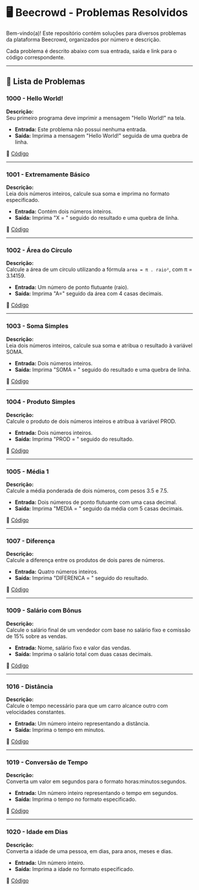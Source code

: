 # 🖥️ Beecrowd - Problemas Resolvidos  

Bem-vindo(a)! Este repositório contém soluções para diversos problemas da plataforma Beecrowd, organizados por número e descrição.  

Cada problema é descrito abaixo com sua entrada, saída e link para o código correspondente.  

---

## 📄 Lista de Problemas  

### 1000 - Hello World!  
**Descrição:**  
Seu primeiro programa deve imprimir a mensagem "Hello World!" na tela.  

- **Entrada:** Este problema não possui nenhuma entrada.  
- **Saída:** Imprima a mensagem "Hello World!" seguida de uma quebra de linha.

🔗 [Código](https://github.com/Miguel-Russo/Faculdade/blob/main/1%C2%B0%20Semestre%20-%202024_1/Algoritmos%20e%20Estruturas%20de%20Dados%20I/Algoritmos%20Sequenciais/1000%20-%20Hello%20World!.c)

---

### 1001 - Extremamente Básico  
**Descrição:**  
Leia dois números inteiros, calcule sua soma e imprima no formato especificado.  

- **Entrada:** Contém dois números inteiros.  
- **Saída:** Imprima "X = " seguido do resultado e uma quebra de linha.  

🔗 [Código](https://github.com/seu-usuario/seu-repositorio/blob/main/1001-extremamente-basico.cpp)  

---

### 1002 - Área do Círculo  
**Descrição:**  
Calcule a área de um círculo utilizando a fórmula `area = π . raio²`, com π = 3.14159.  

- **Entrada:** Um número de ponto flutuante (raio).  
- **Saída:** Imprima "A=" seguido da área com 4 casas decimais.  

🔗 [Código](https://github.com/seu-usuario/seu-repositorio/blob/main/1002-area-do-circulo.cpp)  

---

### 1003 - Soma Simples  
**Descrição:**  
Leia dois números inteiros, calcule sua soma e atribua o resultado à variável SOMA.  

- **Entrada:** Dois números inteiros.  
- **Saída:** Imprima "SOMA = " seguido do resultado e uma quebra de linha.  

🔗 [Código](https://github.com/seu-usuario/seu-repositorio/blob/main/1003-soma-simples.cpp)  

---

### 1004 - Produto Simples  
**Descrição:**  
Calcule o produto de dois números inteiros e atribua à variável PROD.  

- **Entrada:** Dois números inteiros.  
- **Saída:** Imprima "PROD = " seguido do resultado.  

🔗 [Código](https://github.com/seu-usuario/seu-repositorio/blob/main/1004-produto-simples.cpp)  

---

### 1005 - Média 1  
**Descrição:**  
Calcule a média ponderada de dois números, com pesos 3.5 e 7.5.  

- **Entrada:** Dois números de ponto flutuante com uma casa decimal.  
- **Saída:** Imprima "MEDIA = " seguido da média com 5 casas decimais.  

🔗 [Código](https://github.com/seu-usuario/seu-repositorio/blob/main/1005-media-1.cpp)  

---

### 1007 - Diferença  
**Descrição:**  
Calcule a diferença entre os produtos de dois pares de números.  

- **Entrada:** Quatro números inteiros.  
- **Saída:** Imprima "DIFERENCA = " seguido do resultado.  

🔗 [Código](https://github.com/seu-usuario/seu-repositorio/blob/main/1007-diferenca.cpp)  

---

### 1009 - Salário com Bônus  
**Descrição:**  
Calcule o salário final de um vendedor com base no salário fixo e comissão de 15% sobre as vendas.  

- **Entrada:** Nome, salário fixo e valor das vendas.  
- **Saída:** Imprima o salário total com duas casas decimais.  

🔗 [Código](https://github.com/seu-usuario/seu-repositorio/blob/main/1009-salario-com-bonus.cpp)  

---

### 1016 - Distância  
**Descrição:**  
Calcule o tempo necessário para que um carro alcance outro com velocidades constantes.  

- **Entrada:** Um número inteiro representando a distância.  
- **Saída:** Imprima o tempo em minutos.  

🔗 [Código](https://github.com/seu-usuario/seu-repositorio/blob/main/1016-distancia.cpp)  

---

### 1019 - Conversão de Tempo  
**Descrição:**  
Converta um valor em segundos para o formato horas:minutos:segundos.  

- **Entrada:** Um número inteiro representando o tempo em segundos.  
- **Saída:** Imprima o tempo no formato especificado.  

🔗 [Código](https://github.com/seu-usuario/seu-repositorio/blob/main/1019-conversao-de-tempo.cpp)  

---

### 1020 - Idade em Dias  
**Descrição:**  
Converta a idade de uma pessoa, em dias, para anos, meses e dias.  

- **Entrada:** Um número inteiro.  
- **Saída:** Imprima a idade no formato especificado.  

🔗 [Código](https://github.com/seu-usuario/seu-repositorio/blob/main/1020-idade-em-dias.cpp)
